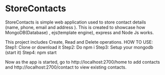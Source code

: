 # StoreContacts
StoreContacts is simple web application used to store contact details (name, phone, email and address ). This is created to showcase how MongoDB(Database) , ejs(template engine), express and Node Js works.

This project includes Create, Read and Delete operations.
HOW TO USE:
Step1: Clone or download it
Step2: Do npm i 
Step3: Setup your mongodb (start it)
Step4: npm start

Now as the app is started, go to http://localhost:2700/home to add contacts and http://localhost:2700/contact to view existing contacts.
